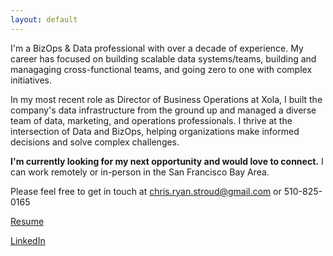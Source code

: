 ```yaml
---
layout: default
---
```


I'm a BizOps & Data professional with over a decade of experience. My career has focused on building scalable data systems/teams, building and managaging cross-functional teams, and going zero to one with complex initiatives.

In my most recent role as Director of Business Operations at Xola, I built the company's data infrastructure from the ground up and managed a diverse team of data, marketing, and operations professionals. I thrive at the intersection of Data and BizOps, helping organizations make informed decisions and solve complex challenges.

<b>I'm currently looking for my next opportunity and would love to connect.</b> I can work remotely or in-person in the San Francisco Bay Area.

Please feel free to get in touch at chris.ryan.stroud@gmail.com or 510-825-0165

[Resume](./Chris_Stroud_Resume.pdf)

[LinkedIn](https://www.linkedin.com/in/chrisstroud)




